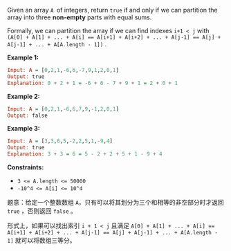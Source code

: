 Given an array `A `of integers, return `true` if and only if we can partition the array into three **non-empty** parts with equal sums.

Formally, we can partition the array if we can find indexes `i+1 < j` with `(A[0] + A[1] + ... + A[i] == A[i+1] + A[i+2] + ... + A[j-1] == A[j] + A[j-1] + ... + A[A.length - 1])` .

**Example 1:**

```haskell
Input: A = [0,2,1,-6,6,-7,9,1,2,0,1]
Output: true
Explanation: 0 + 2 + 1 = -6 + 6 - 7 + 9 + 1 = 2 + 0 + 1
```

**Example 2:**

```haskell
Input: A = [0,2,1,-6,6,7,9,-1,2,0,1]
Output: false
```

**Example 3:**

```haskell
Input: A = [3,3,6,5,-2,2,5,1,-9,4]
Output: true
Explanation: 3 + 3 = 6 = 5 - 2 + 2 + 5 + 1 - 9 + 4
```
**Constraints:**
- `3 <= A.length <= 50000`
-  `-10^4 <= A[i] <= 10^4`




题意：给定一个整数数组 `A`，只有可以将其划分为三个和相等的非空部分时才返回 `true` ，否则返回 `false` 。

形式上，如果可以找出索引 `i + 1 < j` 且满足 `A[0] + A[1] + ... + A[i] == A[i+1] + A[i+2] + ... + A[j-1] == A[j] + A[j-1] + ... + A[A.length - 1]` 就可以将数组三等分。
